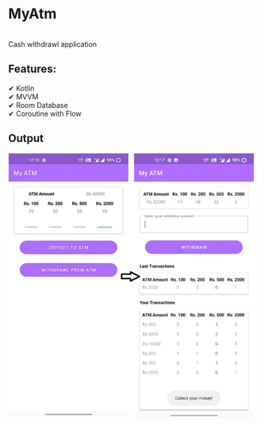 <h1>MyAtm</h1><br> 
Cash withdrawl application

<h2>Features:</h2>
✔ Kotlin<br>
✔ MVVM<br>
✔ Room Database<br>
✔ Coroutine with Flow<br>

## Output

![](https://github.com/1211amarsingh/MyAtm/blob/master/doc/Screenshot1.jpg)

